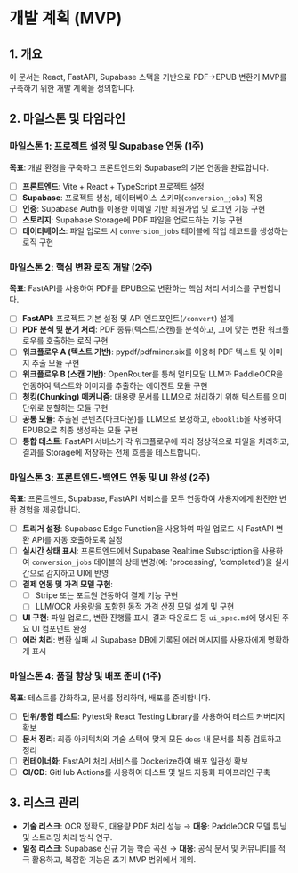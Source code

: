 # 개발 계획 (MVP)

## 1. 개요
이 문서는 React, FastAPI, Supabase 스택을 기반으로 PDF→EPUB 변환기 MVP를 구축하기 위한 개발 계획을 정의합니다.

## 2. 마일스톤 및 타임라인

### 마일스톤 1: 프로젝트 설정 및 Supabase 연동 (1주)
**목표**: 개발 환경을 구축하고 프론트엔드와 Supabase의 기본 연동을 완료합니다.

- [ ] **프론트엔드**: Vite + React + TypeScript 프로젝트 설정
- [ ] **Supabase**: 프로젝트 생성, 데이터베이스 스키마(`conversion_jobs`) 적용
- [ ] **인증**: Supabase Auth를 이용한 이메일 기반 회원가입 및 로그인 기능 구현
- [ ] **스토리지**: Supabase Storage에 PDF 파일을 업로드하는 기능 구현
- [ ] **데이터베이스**: 파일 업로드 시 `conversion_jobs` 테이블에 작업 레코드를 생성하는 로직 구현

### 마일스톤 2: 핵심 변환 로직 개발 (2주)
**목표**: FastAPI를 사용하여 PDF를 EPUB으로 변환하는 핵심 처리 서비스를 구현합니다.

- [ ] **FastAPI**: 프로젝트 기본 설정 및 API 엔드포인트(`/convert`) 설계
- [ ] **PDF 분석 및 분기 처리**: PDF 종류(텍스트/스캔)를 분석하고, 그에 맞는 변환 워크플로우를 호출하는 로직 구현
- [ ] **워크플로우 A (텍스트 기반)**: pypdf/pdfminer.six를 이용해 PDF 텍스트 및 이미지 추출 모듈 구현
- [ ] **워크플로우 B (스캔 기반)**: OpenRouter를 통해 멀티모달 LLM과 PaddleOCR을 연동하여 텍스트와 이미지를 추출하는 에이전트 모듈 구현
- [ ] **청킹(Chunking) 메커니즘**: 대용량 문서를 LLM으로 처리하기 위해 텍스트를 의미 단위로 분할하는 모듈 구현
- [ ] **공통 모듈**: 추출된 콘텐츠(마크다운)를 LLM으로 보정하고, `ebooklib`을 사용하여 EPUB으로 최종 생성하는 모듈 구현
- [ ] **통합 테스트**: FastAPI 서비스가 각 워크플로우에 따라 정상적으로 파일을 처리하고, 결과를 Storage에 저장하는 전체 흐름을 테스트합니다.

### 마일스톤 3: 프론트엔드-백엔드 연동 및 UI 완성 (2주)
**목표**: 프론트엔드, Supabase, FastAPI 서비스를 모두 연동하여 사용자에게 완전한 변환 경험을 제공합니다.

- [ ] **트리거 설정**: Supabase Edge Function을 사용하여 파일 업로드 시 FastAPI 변환 API를 자동 호출하도록 설정
- [ ] **실시간 상태 표시**: 프론트엔드에서 Supabase Realtime Subscription을 사용하여 `conversion_jobs` 테이블의 상태 변경(예: 'processing', 'completed')을 실시간으로 감지하고 UI에 반영
- [ ] **결제 연동 및 가격 모델 구현**:
    - [ ] Stripe 또는 포트원 연동하여 결제 기능 구현
    - [ ] LLM/OCR 사용량을 포함한 동적 가격 산정 모델 설계 및 구현
- [ ] **UI 구현**: 파일 업로드, 변환 진행률 표시, 결과 다운로드 등 `ui_spec.md`에 명시된 주요 UI 컴포넌트 완성
- [ ] **에러 처리**: 변환 실패 시 Supabase DB에 기록된 에러 메시지를 사용자에게 명확하게 표시

### 마일스톤 4: 품질 향상 및 배포 준비 (1주)
**목표**: 테스트를 강화하고, 문서를 정리하며, 배포를 준비합니다.

- [ ] **단위/통합 테스트**: Pytest와 React Testing Library를 사용하여 테스트 커버리지 확보
- [ ] **문서 정리**: 최종 아키텍처와 기술 스택에 맞게 모든 `docs` 내 문서를 최종 검토하고 정리
- [ ] **컨테이너화**: FastAPI 처리 서비스를 Dockerize하여 배포 일관성 확보
- [ ] **CI/CD**: GitHub Actions를 사용하여 테스트 및 빌드 자동화 파이프라인 구축

## 3. 리스크 관리
- **기술 리스크**: OCR 정확도, 대용량 PDF 처리 성능 → **대응**: PaddleOCR 모델 튜닝 및 스트리밍 처리 방식 연구.
- **일정 리스크**: Supabase 신규 기능 학습 곡선 → **대응**: 공식 문서 및 커뮤니티를 적극 활용하고, 복잡한 기능은 초기 MVP 범위에서 제외.
